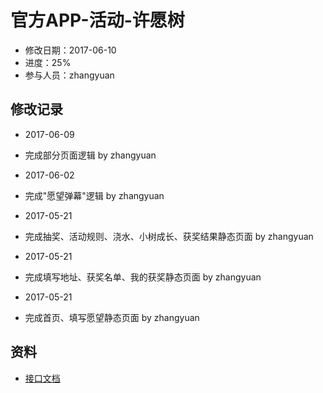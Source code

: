 # 官方APP-活动-许愿树
- 修改日期：2017-06-10  
- 进度：25%  
- 参与人员：zhangyuan 

## 修改记录
- 2017-06-09
* 完成部分页面逻辑  by zhangyuan

- 2017-06-02
* 完成"愿望弹幕"逻辑  by zhangyuan

- 2017-05-21
* 完成抽奖、活动规则、浇水、小树成长、获奖结果静态页面 by zhangyuan

- 2017-05-21
* 完成填写地址、获奖名单、我的获奖静态页面 by zhangyuan

- 2017-05-21
* 完成首页、填写愿望静态页面 by zhangyuan

## 资料
- [接口文档]()




